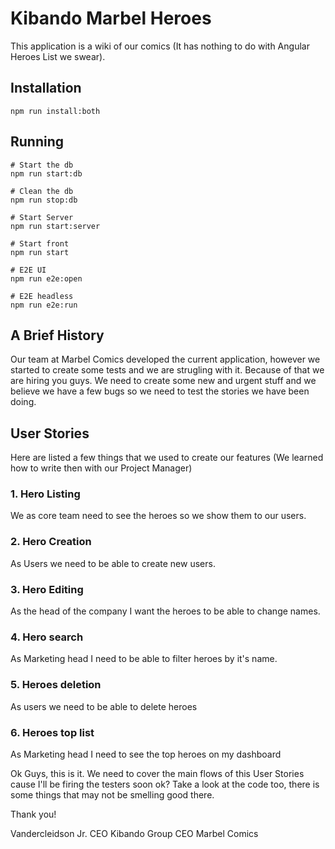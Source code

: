 # Kibando Marbel Heroes
This application is a wiki of our comics (It has nothing to do with Angular Heroes List we swear).

## Installation

```
npm run install:both
```

## Running

```
# Start the db
npm run start:db

# Clean the db
npm run stop:db

# Start Server
npm run start:server

# Start front
npm run start

# E2E UI
npm run e2e:open

# E2E headless
npm run e2e:run
```

## A Brief History
Our team at Marbel Comics developed the current application, however we started to create some tests and we are strugling with it. Because of that we are hiring you guys. We need to create some new and urgent stuff and we believe we have a few bugs so we need to test the stories we have been doing.

## User Stories
Here are listed a few things that we used to create our features (We learned how to write then with our Project Manager)

### 1. Hero Listing
We as core team need to see the heroes so we show them to our users.

### 2. Hero Creation
As Users we need to be able to create new users.

### 3. Hero Editing
As the head of the company I want the heroes to be able to change names.

### 4. Hero search
As Marketing head I need to be able to filter heroes by it's name.

### 5. Heroes deletion
As users we need to be able to delete heroes

### 6. Heroes top list
As Marketing head I need to see the top heroes on my dashboard

Ok Guys, this is it. We need to cover the main flows of this User Stories cause I'll be firing the testers soon ok? Take a look at the code too, there is some things that may not be smelling good there. 


Thank you!

Vandercleidson Jr.
CEO Kibando Group
CEO Marbel Comics
